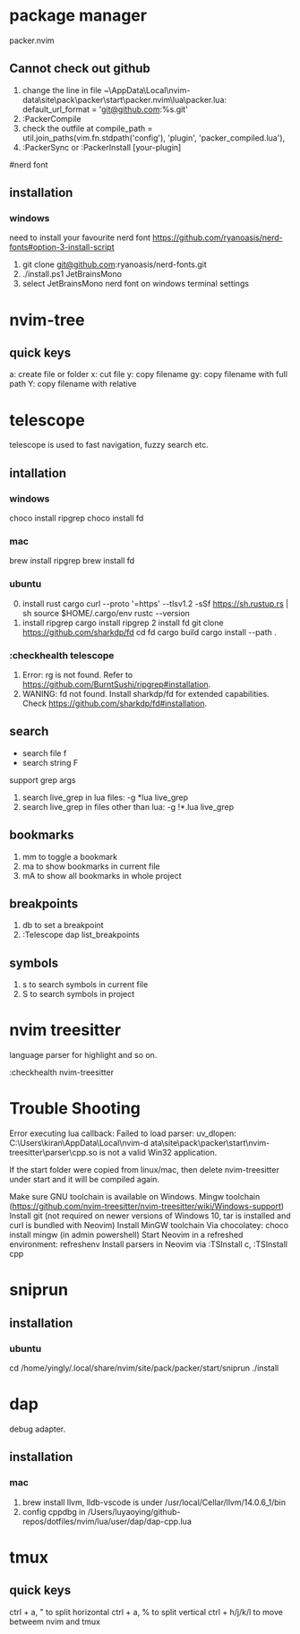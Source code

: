 # package manager
packer.nvim
## Cannot check out github
1. change the line in file ~\AppData\Local\nvim-data\site\pack\packer\start\packer.nvim\lua\packer.lua: 
    default_url_format = 'git@github.com:%s.git'
2. :PackerCompile
3. check the outfile at compile_path = util.join_paths(vim.fn.stdpath('config'), 'plugin', 'packer_compiled.lua'),
4. :PackerSync or :PackerInstall [your-plugin]

#nerd font

## installation
### windows
need to install your favourite nerd font
https://github.com/ryanoasis/nerd-fonts#option-3-install-script
1. git clone git@github.com:ryanoasis/nerd-fonts.git
2. ./install.ps1 JetBrainsMono
3. select JetBrainsMono nerd font on windows terminal settings


# nvim-tree

## quick keys
a: create file or folder
x: cut file
y: copy filename
gy: copy filename with full path
Y: copy filename with relative


# telescope

telescope is used to fast navigation, fuzzy search etc.

## intallation
### windows
choco install ripgrep
choco install fd
### mac
brew install ripgrep
brew install fd
### ubuntu
0. install rust cargo
curl --proto '=https' --tlsv1.2 -sSf https://sh.rustup.rs | sh
source $HOME/.cargo/env
rustc --version
1. install ripgrep
cargo install ripgrep
2 install fd
git clone https://github.com/sharkdp/fd
cd fd
cargo build
cargo install --path .

### :checkhealth telescope
1. Error: rg is not found. Refer to https://github.com/BurntSushi/ripgrep#installation.
2. WANING: fd not found. Install sharkdp/fd for extended capabilities. Check https://github.com/sharkdp/fd#installation.

## search

* search file
<space>f
* search string
<space>F

support grep args
1. search live_grep in lua files:
-g *lua live_grep
2. search live_grep in files other than lua:
-g !*.lua live_grep


## bookmarks
1. mm to toggle a bookmark
2. ma to show bookmarks in current file
3. mA to show all bookmarks in whole project

## breakpoints
1. <Leader>db to set a breakpoint
2. :Telescope dap list_breakpoints

## symbols
1. <space>s to search symbols in current file
2. <space>S to search symbols in project


# nvim treesitter
language parser for highlight and so on.

:checkhealth nvim-treesitter

# Trouble Shooting
Error executing lua callback: Failed to load parser: uv_dlopen: C:\Users\kiran\AppData\Local\nvim-d
ata\site\pack\packer\start\nvim-treesitter\parser\cpp.so is not a valid Win32 application.

If the start folder were copied from linux/mac, then delete nvim-treesitter under start and it will be compiled again.

Make sure GNU toolchain is available on Windows.
Mingw toolchain
(https://github.com/nvim-treesitter/nvim-treesitter/wiki/Windows-support)
Install git (not required on newer versions of Windows 10, tar is installed and curl is bundled with Neovim)
Install MinGW toolchain
Via chocolatey: choco install mingw (in admin powershell)
Start Neovim in a refreshed environment: refreshenv
Install parsers in Neovim via :TSInstall c, :TSInstall cpp


# sniprun

## installation
### ubuntu
cd /home/yingly/.local/share/nvim/site/pack/packer/start/sniprun
./install


# dap
debug adapter.

## installation
### mac
1. brew install llvm, lldb-vscode is under /usr/local/Cellar/llvm/14.0.6_1/bin
2. config cppdbg in /Users/luyaoying/github-repos/dotfiles/nvim/lua/user/dap/dap-cpp.lua


# tmux

## quick keys
ctrl + a, " to split horizontal
ctrl + a, % to split vertical
ctrl + h/j/k/l to move betweem nvim and tmux

